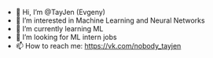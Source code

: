 - 👋 Hi, I’m @TayJen (Evgeny)
- 👀 I’m interested in Machine Learning and Neural Networks
- 🌱 I’m currently learning ML
- 💞️ I’m looking for ML intern jobs
- 📫 How to reach me:
  https://vk.com/nobody_tayjen

<!---
TayJen/TayJen is a ✨ special ✨ repository because its `README.md` (this file) appears on your GitHub profile.
You can click the Preview link to take a look at your changes.
--->
